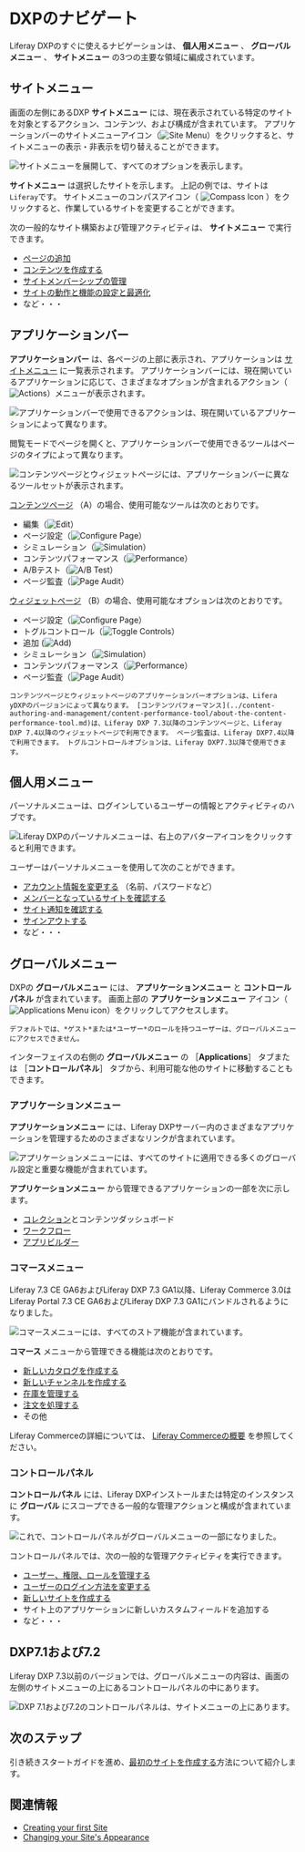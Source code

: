 # DXPのナビゲート

Liferay DXPのすぐに使えるナビゲーションは、 **個人用メニュー** 、 **グローバルメニュー** 、 **サイトメニュー** の3つの主要な領域に編成されています。

## サイトメニュー

画面の左側にあるDXP **サイトメニュー** には、現在表示されている特定のサイトを対象とするアクション、コンテンツ、および構成が含まれています。 アプリケーションバーのサイトメニューアイコン（![Site Menu](../images/icon-menu.png)）をクリックすると、サイトメニューの表示・非表示を切り替えることができます。

![サイトメニューを展開して、すべてのオプションを表示します。](./navigating-dxp/images/05.png)


**サイトメニュー** は選択したサイトを示します。 上記の例では、サイトは `Liferay`です。 サイトメニューのコンパスアイコン（ ![Compass Icon](../images/icon-compass.png) ）をクリックすると、作業しているサイトを変更することができます。


次の一般的なサイト構築および管理アクティビティは、 **サイトメニュー** で実行できます。

* [ページの追加](../site-building/creating-pages/adding-pages/adding-a-page-to-a-site.md)
* [コンテンツを作成する](../content-authoring-and-management.html)
* [サイトメンバーシップの管理](../site-building/building-sites/site-membership/adding-members-to-sites.md)
* [サイトの動作と機能の設定と最適化](../site_building.html)
* など・・・

## アプリケーションバー

**アプリケーションバー** は、各ページの上部に表示され、アプリケーションは [サイトメニュー](#site-menu) に一覧表示されます。 アプリケーションバーには、現在開いているアプリケーションに応じて、さまざまなオプションが含まれるアクション（![Actions](../images/icon-actions.png)）メニューが表示されます。

![アプリケーションバーで使用できるアクションは、現在開いているアプリケーションによって異なります。](./navigating-dxp/images/07.png)

閲覧モードでページを開くと、アプリケーションバーで使用できるツールはページのタイプによって異なります。

![コンテンツページとウィジェットページには、アプリケーションバーに異なるツールセットが表示されます。](./navigating-dxp/images/08.png)

[コンテンツページ](../site-building/creating-pages/building-and-managing-content-pages/content-pages-overview.md) （A）の場合、使用可能なツールは次のとおりです。

- 編集（![Edit](../images/icon-edit.png)）
- ページ設定（![Configure Page](../images/icon-settings.png)）
- シミュレーション（![Simulation](../images/icon-simulation.png)）
- コンテンツパフォーマンス（![Performance](../images/icon-analytics.png)）
- A/Bテスト（![A/B Test](../images/icon-ab-testing.png)）
- ページ監査（![Page Audit](../images/icon-information.png)）

[ウィジェットページ](../site-building/creating-pages/using-widget-pages/adding-widgets-to-a-page.md) （B）の場合、使用可能なオプションは次のとおりです。

- ページ設定（![Configure Page](../images/icon-settings.png)）
- トグルコントロール（![Toggle Controls](../images/icon-preview.png)）
- 追加 (![Add](../images/icon-plus.png))
- シミュレーション（![Simulation](../images/icon-simulation.png)）
- コンテンツパフォーマンス（![Performance](../images/icon-analytics.png)）
- ページ監査（![Page Audit](../images/icon-information.png)）

```{note}
コンテンツページとウィジェットページのアプリケーションバーオプションは、Lifera yDXPのバージョンによって異なります。 [コンテンツパフォーマンス](../content-authoring-and-management/content-performance-tool/about-the-content-performance-tool.md)は、Liferay DXP 7.3以降のコンテンツページと、Liferay DXP 7.4以降のウィジェットページで利用できます。 ページ監査は、Liferay DXP7.4以降で利用できます。 トグルコントロールオプションは、Liferay DXP7.3以降で使用できます。
```

## 個人用メニュー

パーソナルメニューは、ログインしているユーザーの情報とアクティビティのハブです。

![Liferay DXPのパーソナルメニューは、右上のアバターアイコンをクリックすると利用できます。](./navigating-dxp/images/01.png)

ユーザーはパーソナルメニューを使用して次のことができます。

* [アカウント情報を変更する](./introduction-to-the-admin-account.md#changing-account-information) （名前、パスワードなど）
* [メンバーとなっているサイトを確認する](../site-building/building-sites/site-membership/adding-members-to-sites.md)
* [サイト通知を確認する](../collaboration-and-social/notifications-and-requests/user-guide/managing-notifications-and-requests.md)
* [サインアウトする](./introduction-to-the-admin-account.md#signing-out)
* など・・・

## グローバルメニュー

DXPの **グローバルメニュー** には、 **アプリケーションメニュー** と **コントロールパネル** が含まれています。 画面上部の **アプリケーションメニュー** アイコン（![Applications Menu icon](../images/icon-applications-menu.png)）をクリックしてアクセスします。

```{note}
デフォルトでは、*ゲスト*または*ユーザー*のロールを持つユーザーは、グローバルメニューにアクセスできません。
```

インターフェイスの右側の **グローバルメニュー** の ［**Applications**］ タブまたは ［**コントロールパネル**］ タブから、利用可能な他のサイトに移動することもできます。

### アプリケーションメニュー

**アプリケーションメニュー** には、Liferay DXPサーバー内のさまざまなアプリケーションを管理するためのさまざまなリンクが含まれています。

![アプリケーションメニューには、すべてのサイトに適用できる多くのグローバル設定と重要な機能が含まれています。](./navigating-dxp/images/02.png)

**アプリケーションメニュー** から管理できるアプリケーションの一部を次に示します。

* [コレクション](../content-authoring-and-management/collections-and-collection-pages/about-collections-and-collection-pages.md)とコンテンツダッシュボード
* [ワークフロー](../process-automation/workflow/introduction-to-workflow.md)
* [アプリビルダー](../building-applications/app-builder.md)

### コマースメニュー

Liferay 7.3 CE GA6およびLiferay DXP 7.3 GA1以降、Liferay Commerce 3.0はLiferay Portal 7.3 CE GA6およびLiferay DXP 7.3 GA1にバンドルされるようになりました。

![コマースメニューには、すべてのストア機能が含まれています。](./navigating-dxp/images/03.png)

**コマース** メニューから管理できる機能は次のとおりです。

* [新しいカタログを作成する](https://learn.liferay.com/commerce/latest/ja/managing-a-catalog/catalogs/creating-a-new-catalog.html)
* [新しいチャンネルを作成する](https://learn.liferay.com/commerce/latest/ja/starting-a-store/channels/managing-channels.html)
* [在庫を管理する](https://learn.liferay.com/commerce/latest/ja/managing-a-catalog/managing-inventory/introduction-to-managing-inventory.html)
* [注文を処理する](https://learn.liferay.com/commerce/latest/ja/orders-and-fulfillment/orders/processing-an-order.html)
* その他

Liferay Commerceの詳細については、 [Liferay Commerceの概要](https://learn.liferay.com/commerce/latest/ja/starting-a-store/introduction-to-liferay-commerce.html) を参照してください。

### コントロールパネル

**コントロールパネル** には、Liferay DXPインストールまたは特定のインスタンスに **グローバル** にスコープできる一般的な管理アクションと構成が含まれています。

![これで、コントロールパネルがグローバルメニューの一部になりました。](./navigating-dxp/images/04.png)

コントロールパネルでは、次の一般的な管理アクティビティを実行できます。

* [ユーザー、権限、ロールを管理する](../users-and-permissions/users/adding-and-managing-users.md)
* [ユーザーのログイン方法を変更する](../installation-and-upgrades/securing-liferay/authentication-basics.md)
* [新しいサイトを作成する](../site-building/building-sites/adding-a-site.md)
* サイト上のアプリケーションに新しいカスタムフィールドを追加する
* など・・・

## DXP7.1および7.2

Liferay DXP 7.3以前のバージョンでは、グローバルメニューの内容は、画面の左側のサイトメニューの上にあるコントロールパネルの中にあります。

![DXP 7.1および7.2のコントロールパネルは、サイトメニューの上にあります。](./navigating-dxp/images/06.png)

## 次のステップ

引き続きスタートガイドを進め、[最初のサイトを作成する](./creating-your-first-site.md)方法について紹介します。

## 関連情報

* [Creating your first Site](./creating-your-first-site.md)
* [Changing your Site's Appearance](./changing-your-sites-appearance.md)
